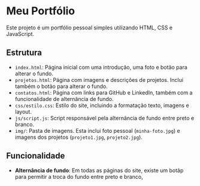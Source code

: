 # Meu Portfólio

Este projeto é um portfólio pessoal simples utilizando  HTML, CSS e JavaScript.

## Estrutura

- `index.html`: Página inicial com uma introdução, uma foto e botão para alterar o fundo.
- `projetos.html`: Página com imagens e descrições de projetos. Inclui também o botão para alterar o fundo.
- `contatos.html`: Página com links para GitHub e LinkedIn, também com a funcionalidade de alternância de fundo.
- `css/estilo.css`: Estilo do site, incluindo a formatação texto, imagens e layout.
- `js/script.js`: Script responsável pela alternância de fundo entre preto e branco.
- `img/`: Pasta de imagens. Esta inclui foto pessoal (`minha-foto.jpg`) e imagens dos projetos (`projeto1.jpg`, `projeto2.jpg`).

## Funcionalidade

- **Alternância de fundo**: Em todas as páginas do site, existe um botãp para permitir a troca do fundo entre preto e branco, 





